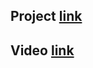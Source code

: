 ## Project [link](https://opquizhakathon.vercel.app/api)
## Video [link](https://github.com/devmonstar8/opquizhackathon/raw/main/bandicam%202024-07-09%2018-18-26-303.mp4)
